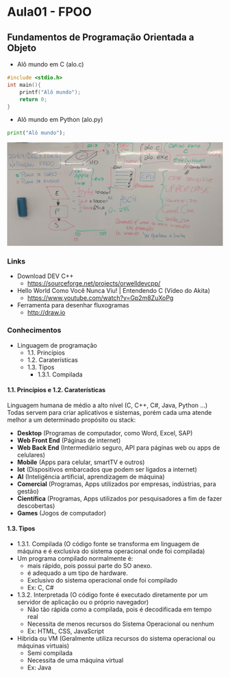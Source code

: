 # Aula01 - FPOO
## Fundamentos de Programação Orientada a Objeto
- Alô mundo em C (alo.c)
```c
#include <stdio.h>
int main(){
	printf("Alô mundo");
	return 0;
}

```
- Alô mundo em Python (alo.py)
```python
print("Alô mundo");

```
![Lousa](./lousa.jpg)

### Links
- Download DEV C++
    - https://sourceforge.net/projects/orwelldevcpp/
- Hello World Como Você Nunca Viu! | Entendendo C (Vídeo do Akita)
    - https://www.youtube.com/watch?v=Gp2m8ZuXoPg
- Ferramenta para desenhar fluxogramas
    - http://draw.io

### Conhecimentos
- Linguagem de programação
    - 1.1. Princípios
    - 1.2. Caraterísticas
    - 1.3. Tipos
        - 1.3.1. Compilada

#### 1.1. Princípios e 1.2. Caraterísticas
Linguagem humana de médio a alto nível (C, C++, C#, Java, Python ...)
Todas servem para criar aplicativos e sistemas, porém cada uma atende melhor a um determinado propósito ou stack:
- **Desktop** (Programas de computador, como Word, Excel, SAP)
- **Web Front End** (Páginas de internet)
- **Web Back End** (Intermediário seguro, API para páginas web ou apps de celulares)
- **Mobile** (Apps para celular, smartTV e outros)
- **Iot** (Dispositivos embarcados que podem ser ligados a internet)
- **AI** (Inteligência artificial, aprendizagem de máquina)
- **Comercial** (Programas, Apps utilizados por empresas, indústrias, para gestão)
- **Científica** (Programas, Apps utilizados por pesquisadores a fim de fazer descobertas)
- **Games** (Jogos de computador)
#### 1.3. Tipos
- 1.3.1. Compilada (O código fonte se transforma em linguagem de máquina e é exclusiva do sistema operacional onde foi compilada)
- Um programa compilado normalmente é:
    - mais rápido, pois possui parte do SO anexo.
    - é adequado a um tipo de hardware.
    - Exclusivo do sistema operacional onde foi compilado
    - Ex: C, C#
- 1.3.2. Interpretada (O código fonte é executado diretamente por um servidor de aplicação ou o próprio navegador)
    - Não tão rápida como a compilada, pois é decodificada em tempo real
    - Necessita de menos recursos do Sistema Operacional ou nenhum
    - Ex: HTML, CSS, JavaScript
- Hibrida ou VM (Geralmente utiliza recursos do sistema operacional ou máquinas virtuais)
    - Semi compilada
    - Necessita de uma máquina virtual
    - Ex: Java